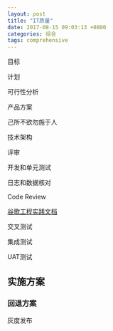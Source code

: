 ```yaml
---
layout: post
title: "IT质量"
date: 2017-08-15 09:03:13 +0800
categories: 综合
tags: comprehensive
---
```


目标

计划

可行性分析

产品方案

己所不欲勿施于人

技术架构

评审

开发和单元测试

日志和数据核对

Code Review

[谷歌工程实践文档](https://jimmysong.io/posts/google-engineering-practices-zh/)

交叉测试

集成测试

UAT测试

## 实施方案

### 回退方案

灰度发布